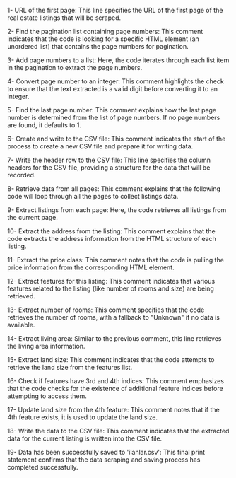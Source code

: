 1- URL of the first page: This line specifies the URL of the first page of the real estate listings that will be scraped.

2- Find the pagination list containing page numbers: This comment indicates that the code is looking for a specific HTML element (an unordered list) that contains the page numbers for pagination.

3- Add page numbers to a list: Here, the code iterates through each list item in the pagination to extract the page numbers.

4- Convert page number to an integer: This comment highlights the check to ensure that the text extracted is a valid digit before converting it to an integer.

5- Find the last page number: This comment explains how the last page number is determined from the list of page numbers. If no page numbers are found, it defaults to 1.

6- Create and write to the CSV file: This comment indicates the start of the process to create a new CSV file and prepare it for writing data.

7- Write the header row to the CSV file: This line specifies the column headers for the CSV file, providing a structure for the data that will be recorded.

8- Retrieve data from all pages: This comment explains that the following code will loop through all the pages to collect listings data.

9- Extract listings from each page: Here, the code retrieves all listings from the current page.

10- Extract the address from the listing: This comment explains that the code extracts the address information from the HTML structure of each listing.

11- Extract the price class: This comment notes that the code is pulling the price information from the corresponding HTML element.

12- Extract features for this listing: This comment indicates that various features related to the listing (like number of rooms and size) are being retrieved.

13- Extract number of rooms: This comment specifies that the code retrieves the number of rooms, with a fallback to "Unknown" if no data is available.

14- Extract living area: Similar to the previous comment, this line retrieves the living area information.

15- Extract land size: This comment indicates that the code attempts to retrieve the land size from the features list.

16- Check if features have 3rd and 4th indices: This comment emphasizes that the code checks for the existence of additional feature indices before attempting to access them.

17- Update land size from the 4th feature: This comment notes that if the 4th feature exists, it is used to update the land size.

18- Write the data to the CSV file: This comment indicates that the extracted data for the current listing is written into the CSV file.

19- Data has been successfully saved to 'ilanlar.csv': This final print statement confirms that the data scraping and saving process has completed successfully.
